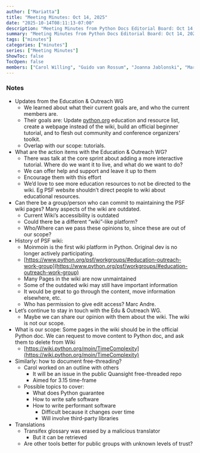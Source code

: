 ```yaml
---
author: ["Mariatta"]
title: "Meeting Minutes: Oct 14, 2025"
date: "2025-10-14T08:11:13-07:00"
description: "Meeting Minutes from Python Docs Editorial Board: Oct 14, 2025"
summary: "Meeting Minutes from Python Docs Editorial Board: Oct 14, 2025"
tags: ["minutes"]
categories: ["minutes"]
series: ["Meeting Minutes"]
ShowToc: false
TocOpen: false
members: ["Carol Willing", "Guido van Rossum", "Joanna Jablonski", "Mariatta", "Ned Batchelder"]
---
```


### Notes


* Updates from the Education & Outreach WG
    * We learned about what their current goals are, and who the current members are.
    * Their goals are: Update [python.org](python.org) education and resource list, create a webpage instead of the wiki, build an official beginner tutorial, and to flesh out community and conference organizers' toolkit.
    * Overlap with our scope: tutorials.
* What are the action items with the Education & Outreach WG?
    * There was talk at the core sprint about adding a more interactive tutorial. Where do we want it to live, and what do we want to do?
    * We can offer help and support and leave it up to them
    * Encourage them with this effort
    * We’d love to see more education resources to not be directed to the wiki. Eg PSF website shouldn’t direct people to wiki about educational resources.
* Can there be a group/person who can commit to maintaining the PSF wiki pages? Many aspects of the wiki are outdated.
    * Current Wiki’s accessibility is outdated
    * Could there be a different “wiki”-like platform?
    * Who/Where can we pass these opinions to, since these are out of our scope?
* History of PSF wiki:
    * Moinmoin is the first wiki platform in Python. Original dev is no longer actively participating.
    * [https://www.python.org/psf/workgroups/#education-outreach-work-group](https://www.python.org/psf/workgroups/#education-outreach-work-group)
    * Many Pages in the wiki are now unmaintained
    * Some of the outdated wiki may still have important information
    * It would be great to go through the content, move information elsewhere, etc.
    * Who has permission to give edit access? Marc Andre.
* Let’s continue to stay in touch with the Edu & Outreach WG.
    * Maybe we can share our opinion with them about the wiki. The wiki is not our scope.
* What is our scope: Some pages in the wiki should be in the official Python doc. We can request to move content to Python doc, and ask them to delete from Wiki
    * [https://wiki.python.org/moin/TimeComplexity](https://wiki.python.org/moin/TimeComplexity) 
* Similarly: how to document free-threading?
    * Carol worked on an outline with others
        * It will be an issue in the public Quansight free-threaded repo
        * Aimed for 3.15 time-frame
    * Possible topics to cover:
        * What does Python guarantee
        * How to write safe software
        * How to write performant software
            * Difficult because it changes over time
            * Will involve third-party libraries
* Translations
    * Transifex glossary was erased by a malicious translator
        * But it can be retrieved
    * Are other tools better for public groups with unknown levels of trust?